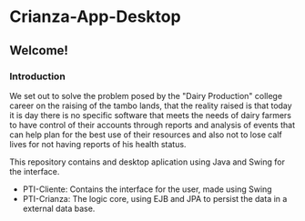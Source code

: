 # Crianza-App-Desktop
<h2>Welcome!</h2>

<h3>Introduction</h3>
We set out to solve the problem posed by the "Dairy
Production" college career on the raising of the tambo lands, that the reality raised is that
today it is day there is no specific software that meets the needs of dairy farmers to have
control of their accounts through reports and analysis of events that can help plan for the
best use of their resources and also not to lose calf lives for not having reports of his health
status.

This repository contains and desktop aplication using Java and Swing for the interface.
<br>

- PTI-Cliente: Contains the interface for the user, made using Swing
- PTI-Crianza: The logic core, using EJB and JPA to persist the data in a external data base.
